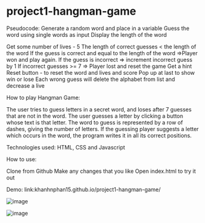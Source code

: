 # project1-hangman-game
Pseudocode:
Generate a random word and place in a variable
Guess the word using single words as input
Display the length of the word

Get some number of lives - 5
The length of correct guesses < the length of the word
If the guess is correct and equal to the length of the word =>Player won and play again.
If the guess is incorrect => increment incorrect guess by 1
If incorrect guesses >= 7 => Player lost and reset the game
Get a hint 
Reset button - to reset the word and lives and score
Pop up at last to show win or lose
Each wrong guess will delete the alphabet from list and decrease a live

How to play Hangman Game: 

The user tries to guess letters in a secret word, and loses after 7 guesses that are not in the word. The user guesses a letter by clicking a button whose text is that letter.
The word to guess is represented by a row of dashes, giving the number of letters. If the guessing player suggests a letter which occurs in the word, the program writes it in all its correct positions.

Technologies used: HTML, CSS and Javascript

How to use:

Clone from Github
Make any changes that you like
Open index.html to try it out

Demo: 
link:khanhnphan15.github.io/project1-hangman-game/

![image](https://github.com/khanhnphan15/project1-hangman-game/assets/65747746/c0e7e739-3709-47a7-8227-1de6c7370f03)


![image](https://github.com/khanhnphan15/project1-hangman-game/assets/65747746/c2672b20-29c0-46af-8a37-71b610b5316e)



